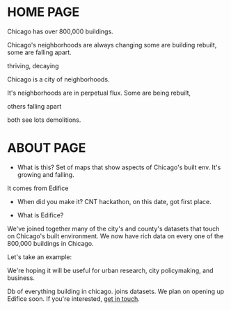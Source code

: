 # HOME PAGE

Chicago has over 800,000 buildings.

Chicago's neighborhoods are always changing
some are building rebuilt, some are falling apart.

thriving, decaying

Chicago is a city of neighborhoods.

It's neighborhoods are in perpetual flux. Some are being rebuilt,

others falling apart

both see lots demolitions.	


# ABOUT PAGE

- What is this?
Set of maps that show aspects of Chicago's built env. It's growing and falling.

It comes from Edifice

- When did you make it?
CNT hackathon, on this date, got first place.

- What is Edifice? 

We've joined together many of the city's and county's datasets that touch on Chicago's built environment. We now have rich data on every one of the 800,000 buildings in Chicago.

Let's take an example:

We're hoping it will be useful for urban research, city policymaking, and business.


Db of everything building in chicago. joins datasets. We plan on opening up Edifice soon. If you're interested, [get in touch](mailto:jpvelez@gmail.com).